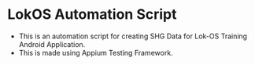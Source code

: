 # LokOS Automation Script
- This is an automation script for creating SHG Data for Lok-OS Training Android Application. 
- This is made using Appium Testing Framework.
